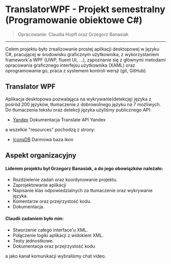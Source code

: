 # TranslatorWPF -  Projekt semestralny (Programowanie obiektowe C#)

> Opracowanie: Claudia Hopfl oraz
> Grzegorz Banasiak
---

Celem projektu było zrealizowanie prostej aplikacji desktopowej w języku C#, pracującej w środowisku graficznym użytkownika, z wykorzystaniem framework'a WPF (UWP, fluent UI, ...), zapoznanie się z głównymi metodami opracowania graficznego interfejsu użytkownika (XAML) oraz oprogramowania go, praca z systemem kontroli wersji (git, GitHub).

## Translator WPF

Aplikacja desktopowa pozwalająca na wykrywanie(detekcję) języka z pośród 200 języków, tłumaczenie z dobrowolnego języku na 7 możliwych.
Do tłumaczenia tekstu oraz detekcji języka użyliśmy publicznego API:

* [Yandex](https://yandex.com/) Dokumentacja Translate API Yandex

a wszelkie "resources" pochodzą z strony:

* [IconsDB](https://www.iconsdb.com/) Darmowa baza ikon

## Aspekt organizacyjny

#### Liderem projektu był Grzegorz Banasiak, a do jego obowiązków należało: 

* Rozdzielenie zadań oraz koordynowanie projektu.
* Zaprojektowanie aplikacji 
* Napisanie klas odpowiedzialnych za tłumaczenie oraz wykrywanie języka. 
* Komentarze oraz przejrzystość kodu. 
* Dokumentacja.

#### Claudii zadaniem było min: 

* Stworzenie całego interface'u XML.
* Połączenie logiki aplikacji z widokiem XML.
* Testy jednostkowe.
* Dokumentacja oraz przejrzystość kodu

a jako kanał komunikacji wybraliśmy chat video.
